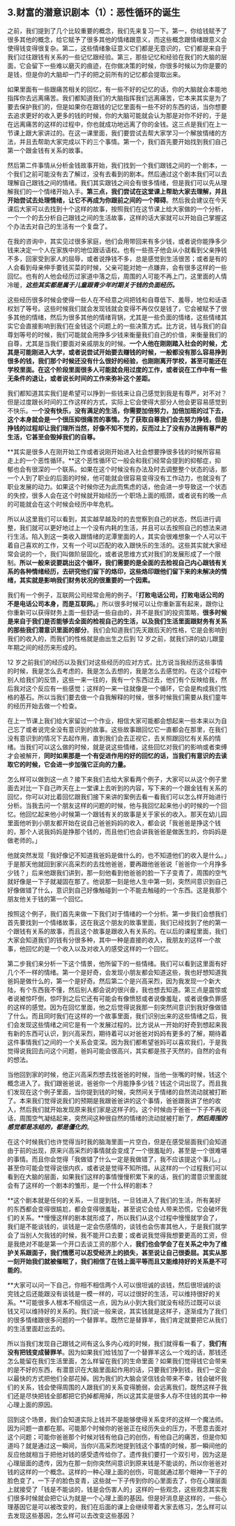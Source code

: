 ## 3.财富的潜意识剧本（1）：恶性循环的诞生
之前，我们提到了几个比较重要的概念，我们先来复习一下。第一，你给钱赋予了很多其他的概念，给它赋予了很多其他的情绪跟意义，而这些概念跟情绪跟意义会使得钱变得很复杂。第二，这些情绪象征意义它们都是无意识的，它们都是来自于我们过往跟钱有关系的一些记忆跟经验。第三，那些记忆和经验在我们的大脑的层面，它会留下一些难以磨灭的痕迹，在你做决策的时候，你很多时候以为你是要的是钱，但是你的大脑却一门子的把之前所有的记忆都会提取出来。


如果里面有一些跟痛苦相关的回忆，有一些不好的记忆的话，你的大脑就会本能地指挥你去远离痛苦。我们都知道我们的大脑指挥我们远离痛苦，它本来其实是为了要去保护我们的，但是如果你在跟钱的记忆里面有一些不好的东西的话，当你想要去追求更好的收入更多的钱的时候，你的大脑可能就会认为那是对你不好的，于是在远离痛苦的这样的过程中，你也就成功地远离了你的金钱。这三点是我们在上一节课上跟大家讲过的。在这一课里面，我们要尝试去帮大家学习一个解放情绪的方法，并且去帮助大家完成以下的三个事情。第一个，我们首先要开始找到我们自己第一个跟金钱有关系的故事。


然后第二件事情从分析金钱故事开始，我们找到一个我们跟钱之间的一个剧本，一个我们之前可能没有去了解过，没有去看到的剧本。然后通过这个剧本我们可以去理解自己跟钱之间的情绪。我们其实跟钱之间会有很多情绪，但是我们可以先从理解我们的一个情绪开始入手。**第三点，我们尝试在这堂课上帮助大家去理解，并且开始尝试去处理情绪，让它不再成为你跟前之间的一个障碍**。然后我会建议在今天课后大家可以去找到十个这样的故事，按照我们在这节课上给大家做的一个分析，一个一个的去分析自己跟钱之间的生活故事，这样的话大家就可以开始自己掌握这个办法去对自己的生活有一个复盘了。


在我的咨询中，其实见过很多家庭，他们会用带回来有多少钱，或者说你能挣多少钱来决定一个人在家族中的地位跟话语权。也有一些孩子他会从小就看到父亲挣钱不多，回家受到家人的屈辱，或者说挣钱不多，总是感觉到生活很苦；或者是有的人会看到母亲伸手要钱买菜的时候，父亲可能对她一点嫌弃，会有很多这样的一些回忆。也有的人他会经历过家道中落之后，周围的人可能不再上门，这里面的人情冷暖，***这些其实都是属于儿童跟青少年时期关于钱的负面经历。***


这些经历很多时候会使得一些人在不经意之间把钱和自尊低下、羞辱，地位和话语权划了等号。这些时候我们就会发现钱就会变得不再仅仅是钱了，它会被赋予了很多其他的情绪，然后为很多其他的情绪背锅，尤其是一些负面的情绪，这些情绪其实它会直接影响到我们在金钱这个问题上的一些决策方式。比方说，钱与我们的自尊划等号的时候，我们可能就会用挣多少钱来衡量我们自己的价值，来衡量我们的自尊，尤其是当我们要面对亲戚朋友的时候。**一个人他在刚刚踏入社会的时候，尤其是可能刚进入大学，或者说尝试开始要去赚钱的时候，一般都没有那么容易挣到很多的钱，我们那个时候还没有什么很好的经验，也刚刚离开学校，甚至可能还在学校里面。在这个阶段里面很多人可能就会用过度的工作，或者说在工作中有一些无条件的退让，或者说长时间的工作来弥补这个差距。**


我们都知道其实我们是希望可以挣到一些钱来让自己感觉到我是有尊严，对不对？但是过度跟长时间的工作这样的方式，实际上它会使得大部分人他会更容易感觉到不快乐。一**个没有快乐，没有满足的生活，你需要加倍努力，加倍加班的过下去，这个本身就会是一个很压抑很痛苦的事情。为了获取自尊我们会去努力挣钱，但是挣钱的过程却让我们理所当然，好像不知不觉的，反而过上了没有办法拥有尊严的生活，它甚至会毁掉我们的自尊。**


**其实是很多人在刚开始工作或者说刚开始进入社会想要挣很多钱的时候所容易走上的一个恶性循环。**这个恶性循环它一般会和我们经常会提到的抑郁症，抑郁也会有很深的一个联系。如果在这个时候没有办法及时去调整整个状态的话，那一个人到了职业的后面的时候，他可能就会很容易变得没有工作动力，也就没有了职业发展的动力。如果这个时候你还为此而焦虑的话，他会进一步导致这一个状态的失控，很多人会在这个时候就开始经历一个职场上面的瓶颈，或者说有的晚一点的可能就会在这个时候会经历中年危机。


所以从这里我们可以看到，其实越早越及时的去觉察到自己的状态，然后进行调整，我们就可以更好地过上一个没有内耗的生活，并且可以去按照自己的想法来进行生活。陷入到这一类收入跟情绪的泥潭里面的人，其实会很难想象一个人可以干着自己喜欢的工作，又有一个可以匹配的收入跟快乐的生活的。这些其实就大家经常会说的一个，我们叫做阶层固化，或者说思维方式对我们的发展形成了一个限制。**所以一般来说要跳出这个循环，我们需要的是全面的去检视自己内心跟钱有关系的各种情绪经历，去研究他们留下的烙印，这些烙印跟他们留下来的未解决的情绪，其实就是影响我们财务状况的很重要的一个因素。**


我们有一个例子，互联网公司经常会用的例子。「**打败电话公司，打败电话公司的不是电话公司本身，而是互联网。**」所以很多时候可以让你重新富有起来，跟你让你重新可以获得财务上面一些舒适一些自由的，并不是我们的投资策略，**很多时候是来自于我们是否能够去全面的检视自己的生活，以及我们生活里面跟财务有关系的那些我们潜意识里面的部分**。我们会知道我们先天跟后天的性格，它是会影响到我们的收入的，而我们的性格就是由出生之后到 12 岁之前，就我们讲的幼儿跟童年期之间的经历来形成的。


12 岁之前我们的经历以及我们对这些经历的应对方式，比方说当我经历这些事情的时候，我是怎么去考虑的，我是怎么去想的，我是怎么去感觉的。在这个过程中别人给我们的反馈，这些一来一往的，我有一个东西过去，他们有个反映给我，然后我对这个反应有一些感觉；这样的一来一往就像是一个循环，它会是构成我们性格的基石。所以当我们要去做一个自我解释的时候，很多时候我们需要从我们童年的经历开始去做一个检查。


在上一节课上我们给大家留过一个作业，相信大家可能都会想起来一些本来以为自己忘了或者说完全没有意识到的故事。这些故事跟回忆它一直都会在那里，在我们没有意识到的情况下去起作用，直到我们会去正视它，去关照跟回忆有关系的情绪。当我们可以这么做的时候，就是说这些情绪，这些回忆对我们的影响或者束缚才会被解开，**同时如果那是一个有促进作用的好的回忆的话，当我们有意识的去读取它的时候，它会进一步加强它正向的力量。**


怎么样可以做到这一点？接下来我们去给大家看两个例子，大家可以从这个例子里面去对比一下自己昨天在上一堂课上去听到的内容，写下来的一个跟金钱有关系的回忆，你可以对比着回忆跟我们接下来讲的案例去看一看我们可以怎么样开始进行分析。当我去问一个朋友这样的问题的时候，他与我回忆起来他小的时候的一个回忆。他回忆起来他小时候第一个跟钱有关的故事是关于家长的收入。那天在幼儿园里面他听到小朋友都开始在说自己爸爸妈妈的收入，都会说「我爸爸是挣这个钱的，那个人说我妈妈是挣那个钱的，而且他们也会讲我爸爸是做医生的，你妈妈是做老师的。」


他就突然发现「我好像记不知道我爸妈是做什么的，也不知道他们的收入是什么。」于是那天他就回到家兴高采烈的去找他爸爸，要再跟他爸爸说「爸爸你一个月挣多少钱？」后来他跟我们讲到，那一刻他看到他爸爸的脸一下子变青了，周围的空气就好像是一下子就凝固在那了。他说那一刻是他人生中第一刻，突然间意识到自己好像做错了什么，意识到自己好像触碰到一个不能去触碰的一个东西。这是我那个朋友他关于钱的第一个回忆。


按照这个例子，我们首先来做一下我们对于情绪的一个分析。第一步我们会想我们首先要找到一个情绪故事，这在我这个朋友的故事里面，我们已经找到了他的第一个跟钱有关系的故事，而且这个故事是跟收入有关系的。在以后的课程里面，我们大家会知道我们的钱有分很多种，其中一种是直接的收入，我朋友的这样一个故事，他回忆的是一个收入以及对收入的感受这样的一个回忆。


第二步我们来分析一下这个情景，他所留下的一些情绪。我们可以看到这里面有好几个不一样的情绪。第一个是好奇，会发现小朋友都会知道这些，我也好想知道我爸妈是做什么的，第一个是好奇。然后第二个是兴高采烈，因为我发现一个新大陆，有个东西我不懂，然后别人都会说的很兴奋，我也想去知道。第三点是震惊或者说被惊吓倒，惊吓到之后它还有可能会有像愤怒或者说像羞耻，或者说像负罪感的这样的感觉。因为在回忆里面，他之后觉得说我那一刻突然间意识到我好像做错了什么。而且同时我们在这样的一个故事里面，我们识别出来的这些情绪之后，我们会发现这些情绪之间它是有一个发展过程的。比方说从一开始的好奇到想起来我有新的东西可认识，到兴高采烈，期待着可以对爸爸对妈妈有更多的了解，期待着这件事情我们之间的一个关系会变深。因为我们都希望爸妈可以喜欢我们，于是我觉得说我回去问这个问题，爸妈可能会很高兴，其实都是孩子天然的，自然的会有的想法。


当他回到家的时候，他正兴高采烈想去找爸爸的时候，当他一张嘴的时候，钱这个概念进入了。我们跟爸爸说，爸爸你一个月能挣多少钱？钱这个词出现了。而且我们发现在这个例子里面，当你提到钱的时候，突然间关于情绪的自然流动就被打断了。本来我们觉得说我们的预期是我跟爸爸讲的这个事情，爸爸跟我讲了他的收入，然后我们就开始发现原来我们家是这样子的。这个时候由于爸爸一下子不再说话，周围空气凝结起来，突然间这种很自然的情绪的流动就被打断了，***然后周围的感觉都是冻结的，都是僵化的***。


在这个时候我们也许觉得当时我的脑海里面一片空白，但是在感受层面我们会知道由于前的出现，原来兴高采烈的事情就会变成了一个很羞耻的，甚至是一个很难堪的事情。而且你会觉得「我做错了什么一定是我做错了，我不应该提这个事儿。」甚至你可能会觉得说很内疚，或者说是觉得不知所措。从这样的一个过程我们可以看到在大脑的层面，如果我们这样的事情慢慢积累下来的话，我们的潜意识里面就会有了这样的一个剧本的雏形，是一个什么样的剧本？


**这个剧本就是任何的关系，一旦提到钱，一旦钱进入了我们的生活，所有美好的东西都会变得很尴尬，都会变得很羞耻，甚至说它会给人带来恐慌，它会破坏我们的关系。**慢慢这样的剧本就形成了，所以我们从这个过程中慢慢就学会了，我们是不能谈钱的，谈钱是一定会伤感情的，谈钱也会伤害其他人，于是我们就学会了当别人欠我钱的时候，我不能开口去要；或者说我觉得我想要更高的工资，但是我绝对不能是第一个开口去谈工资的那个人，**我们也会学会了在关系之中为了维护关系跟面子，我们情愿可以忍受经济上的损失，甚至说让自己很委屈。其实从那一刻开始我们就被催眠了，我们相信了在钱上面平等而且又能维持好的关系是不可能的**。


**大家可以问一下自己，你相不相信两个人可以很坦诚的谈钱，然后很坦诚的谈完钱之后还能跟没有谈钱是一模一样的，可以过很好的生活，可以维持很好的关系。**可能很多人根本不相信这一点，因为从小到大我们就没有经历过既可以谈钱又可以维持好的关系的。我们说一般来说，其实钱就是这样子，逐渐成为了我们的很多情绪跟很多问题的一个替罪羊。既然它是替罪羊，我们肯定就要把它从我们的生活里面赶出去的。


所以当我们发现自己跟钱之间有这么多内心戏的时候，我们就得看一看了，**我们有没有把钱变成替罪羊**。因为如果我们给钱加了一个替罪羊这么一个戏的话，那钱还怎么能留在我们生活里面，怎么样留在我们的生命里面？如果我们觉得钱它会带来的是不好的东西，有潜意识在大脑里面起作用的话，只要我们挣到钱，我们一定会以最快的方式把他们全部花掉。因为我们的大脑会坚信钱会带来不幸，钱会破坏我们的关系，钱会使得周围的人跟我们的关系变得脆弱，会远离我们，既然这样子我们还是尽快把钱全部都把它扔掉都用掉，所以这其实是很多人存不住钱的其中一种心理上面的原因。


回到这个场景，我们会知道实际上钱并不是能够使得关系变坏的这样一个魔法师。因为问题一直都在那。可能那个时候你的爸爸正在经历失业的压力，不愿意去面对这个问题；可能你爸爸那个时候对钱有他自己的创伤，有他自己的痛苦，但是你知道吗？就是通过这一瞬间，当你兴高采烈地提到钱这个事情的时候，那一瞬间他的反应他就相当于把他对钱的感受遗传给你了。遗传我们要打一个双引号，因为这是心理层面的遗传，因为在那一刻你突然间意识到原来钱是不能谈的，所以你爸爸对钱的这样的一个概念。这样的一种心理上面的创伤，可能就通过那个眼神一下子的脸色变了，一下子的脸色变青，这些就一下子传到你的心里面去了，你在心理层面上就接受了「钱是不能谈的，钱是会伤害人的」这样的一些观念，这些观念其实我们很多时候就会把它认为就是一个心理上面的基因。但是好消息是这样的，一些心理基因它是可以被改变的，我们在后面的课上会继续带着大家去练习，怎么样可以去发现这些基因，怎么样可以去改变这些基因？

